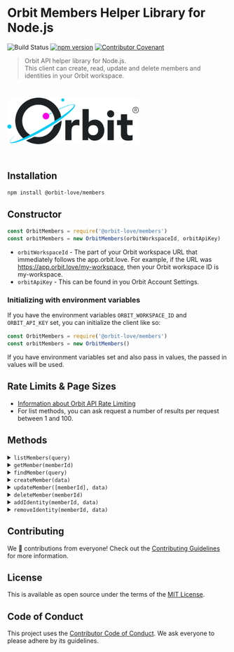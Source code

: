 # Orbit Members Helper Library for Node.js

![Build Status](https://github.com/orbit-love/js-orbit-members/workflows/CI/badge.svg)
[![npm version](https://badge.fury.io/js/%40orbit-love%2Fmembers.svg)](https://badge.fury.io/js/%40orbit-love%2Fmembers)
[![Contributor Covenant](https://img.shields.io/badge/Contributor%20Covenant-2.0-4baaaa.svg)](.github/CODE_OF_CONDUCT.md)

> Orbit API helper library for Node.js. <br>This client can create, read, update and delete members and identities in your Orbit workspace.

<img src=".github/logo.png" alt="Orbit" style="max-width: 300px; margin: 2em 0;">

## Installation

```
npm install @orbit-love/members
```

## Constructor

```js
const OrbitMembers = require('@orbit-love/members')
const orbitMembers = new OrbitMembers(orbitWorkspaceId, orbitApiKey)
```

* `orbitWorkspaceId` - The part of your Orbit workspace URL that immediately follows the app.orbit.love. For example, if the URL was https://app.orbit.love/my-workspace, then your Orbit workspace ID is my-workspace.
* `orbitApiKey` - This can be found in you Orbit Account Settings.

### Initializing with environment variables

If you have the environment variables `ORBIT_WORKSPACE_ID` and `ORBIT_API_KEY` set, you can initialize the client like so:

```js
const OrbitMembers = require('@orbit-love/members')
const orbitMembers = new OrbitMembers()
```

If you have environment variables set and also pass in values, the passed in values will be used.

## Rate Limits & Page Sizes

- [Information about Orbit API Rate Limiting](https://docs.orbit.love/reference#rate-limiting)
- For list methods, you can ask request a number of results per request between 1 and 100.

## Methods

<details>
<summary><code>listMembers(query)</code></summary>

```js
const query = {
    page: 1,
    items: 50,
    company: 'ACME Corp'
}

orbitMembers.listMembers(query).then(data => {
    console.log(data)
}).catch(error => {
    console.error(error)
})
```

`options` is not a required parameter, but can include any query parameter shown in our API reference.

[List members in a workspace API reference](https://docs.orbit.love/reference/get_-workspace-id-members)
</details>

<details>
<summary><code>getMember(memberId)</code></summary>

```js
const memberId = 'janesmith04'

getMember(memberId).then(data => {
    console.log(data)
}).catch(error => {
    console.error(error)
})
```

[Get a member API reference](https://docs.orbit.love/reference/get_-workspace-id-members-id)
</details>

<details>
<summary><code>findMember(query)</code></summary>

```js
const query = {
    source: 'youtube',
    username: 'janesmith1990'
}

orbitMembers.findMember(query).then(data => {
    console.log(data)
}).catch(error => {
    console.error(error)
})
```

Provide a source and one of username/uid/email params to return a member with that identity, if one exists. Common values for `source` include `github`, `twitter`, and `email`.

[Fine a member by an identity API reference](https://docs.orbit.love/reference/get_-workspace-id-members-find)
</details>

<details>
<summary><code>createMember(data)</code></summary>

```js
const data = {
    member: {
        twitter: 'janesmith_',
        name: 'jane Smith',
        tags: ['champion', 'feedback']
    }
}

orbitMembers.createMember(data).then(data => {
    console.log(data)
}).catch(error => {
    console.error(error)
})

```

[Create a member API reference](https://docs.orbit.love/reference/post_-workspace-id-members)
</details>

<details>
<summary><code>updateMember([memberId], data)</code></summary>

```js
const memberId = 'janesmith04'
const data = {
    bio: 'New bio'
}

orbitMembers.updateMember(memberId, data).then(data => {
    console.log(data)
}).catch(error => {
    console.error(error)
})
```

You can omit `memberId` and provide only the data object, but you must then provide an identity object.

[Update a member with memberID API Reference](https://docs.orbit.love/reference/put_-workspace-id-members-id)

[Update a member without memberId API reference](https://docs.orbit.love/reference/post_-workspace-id-members)
</details>

<details>
<summary><code>deleteMember(memberId)</code></summary>

```js
const memberId = 'janesmith04'

orbitActivities.deleteMember(memberId).then(data => {
    console.log(data)
}).catch(error => {
    console.error(error)
})
```

[Delete a member API reference](https://docs.orbit.love/reference/delete_-workspace-id-members-id)

</details>

<details>
<summary><code>addIdentity(memberId, data)</code></summary>

```js
const memberId = 'janesmith04'
const data = {
    source: 'youtube',
    username: 'janesmith1990'
}

orbitMembers.addIdentity(memberId, data).then(data => {
    console.log(data)
}).catch(error => {
    console.error(error)
})
```
</details>

<details>
<summary><code>removeIdentity(memberId, data)</code></summary>

```js
const memberId = 'janesmith04'
const data = {
    source: 'youtube',
    username: 'janesmith1990'
}

orbitMembers.removeIdentity(memberId, data).then(data => {
    console.log(data)
}).catch(error => {
    console.error(error)
})
```
</details>

## Contributing

We 💜 contributions from everyone! Check out the [Contributing Guidelines](.github/CONTRIBUTING.md) for more information.

## License

This is available as open source under the terms of the [MIT License](LICENSE).

## Code of Conduct

This project uses the [Contributor Code of Conduct](.github/CODE_OF_CONDUCT.md). We ask everyone to please adhere by its guidelines.

